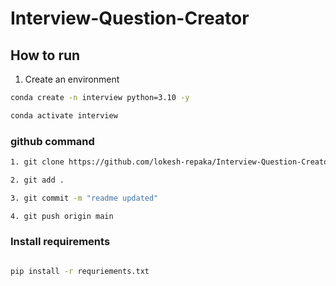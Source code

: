 # Interview-Question-Creator


## How to run

1. Create an environment
```bash
conda create -n interview python=3.10 -y

conda activate interview
```

### github command
```bash
1. git clone https://github.com/lokesh-repaka/Interview-Question-Creator.git

2. git add .

3. git commit -m "readme updated"

4. git push origin main
```

### Install requirements

```bash

pip install -r requriements.txt
```